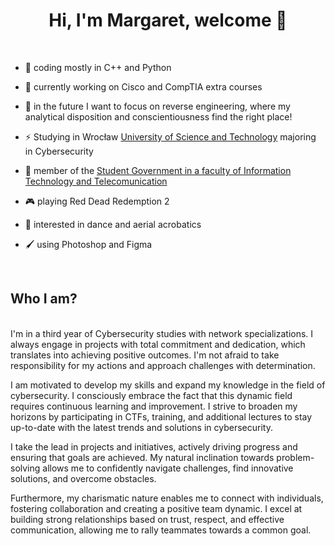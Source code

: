 

# <div align="center"> Hi, I'm Margaret, welcome 👋</div> 

<br />

- 🌱 coding mostly in C++ and Python

- 🔭 currently working on Cisco and CompTIA extra courses

- 💬 in the future I want to focus on reverse engineering, where my analytical disposition and conscientiousness find the right place!

- ⚡ Studying in Wrocław [University of Science and Technology](https://pwr.edu.pl/en/) majoring in Cybersecurity

- 🙌 member of the [Student Government in a faculty of Information Technology and Telecomunication](https://www.facebook.com/samorzad.wita)

- 🎮 playing Red Dead Redemption 2

- 💃 interested in dance and aerial acrobatics

- 🖌️ using Photoshop and Figma



<br />

## Who I am?
<br />
I'm in a third year of Cybersecurity studies with network specializations. I always engage in projects with total commitment and dedication, which translates into achieving positive outcomes. I'm not afraid to take responsibility for my actions and approach challenges with determination.

I am motivated to develop my skills and expand my knowledge in the field of cybersecurity. I consciously embrace the fact that this dynamic field requires continuous learning and improvement. I strive to broaden my horizons by participating in CTFs, training, and additional lectures to stay up-to-date with the latest trends and solutions in cybersecurity.

I take the lead in projects and initiatives, actively driving progress and ensuring that goals are achieved. My natural inclination towards problem-solving allows me to confidently navigate challenges, find innovative solutions, and overcome obstacles.

Furthermore, my charismatic nature enables me to connect with individuals, fostering collaboration and creating a positive team dynamic. I excel at building strong relationships based on trust, respect, and effective communication, allowing me to rally teammates towards a common goal.
<br /><br />


